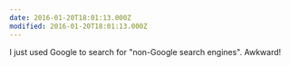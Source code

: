 ```yaml
---
date: 2016-01-20T18:01:13.000Z
modified: 2016-01-20T18:01:13.000Z
---
```


  I just used Google to search for "non-Google search engines". Awkward!
